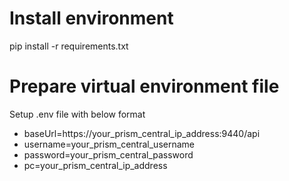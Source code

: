 # Install environment

pip install -r requirements.txt

# Prepare virtual environment file

Setup .env file with below format

- baseUrl=https://your_prism_central_ip_address:9440/api
- username=your_prism_central_username
- password=your_prism_central_password
- pc=your_prism_central_ip_address
